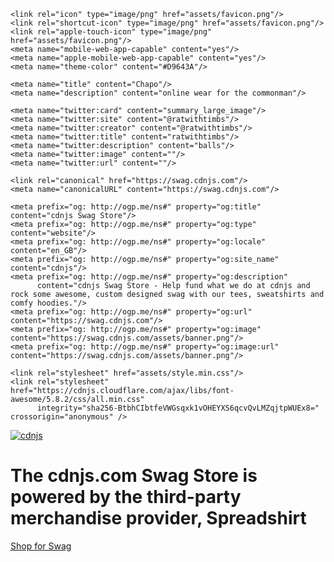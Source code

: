 <!DOCTYPE html>
<html lang="en">
<head>
    <meta charset="UTF-8"/>
    <title>cdnjs Swag Store</title>
    <meta name="viewport" content="width=device-width, initial-scale=1.0"/>

    <link rel="icon" type="image/png" href="assets/favicon.png"/>
    <link rel="shortcut-icon" type="image/png" href="assets/favicon.png"/>
    <link rel="apple-touch-icon" type="image/png" href="assets/favicon.png"/>
    <meta name="mobile-web-app-capable" content="yes"/>
    <meta name="apple-mobile-web-app-capable" content="yes"/>
    <meta name="theme-color" content="#D9643A"/>

    <meta name="title" content="Chapo"/>
    <meta name="description" content="online wear for the commonman"/>

    <meta name="twitter:card" content="summary_large_image"/>
    <meta name="twitter:site" content="@ratwithtimbs"/>
    <meta name="twitter:creator" content="@ratwithtimbs"/>
    <meta name="twitter:title" content="ratwithtimbs"/>
    <meta name="twitter:description" content="balls"/>
    <meta name="twitter:image" content=""/>
    <meta name="twitter:url" content=""/>

    <link rel="canonical" href="https://swag.cdnjs.com"/>
    <meta name="canonicalURL" content="https://swag.cdnjs.com"/>

    <meta prefix="og: http://ogp.me/ns#" property="og:title" content="cdnjs Swag Store"/>
    <meta prefix="og: http://ogp.me/ns#" property="og:type" content="website"/>
    <meta prefix="og: http://ogp.me/ns#" property="og:locale" content="en_GB"/>
    <meta prefix="og: http://ogp.me/ns#" property="og:site_name" content="cdnjs"/>
    <meta prefix="og: http://ogp.me/ns#" property="og:description"
          content="cdnjs Swag Store - Help fund what we do at cdnjs and rock some awesome, custom designed swag with our tees, sweatshirts and comfy hoodies."/>
    <meta prefix="og: http://ogp.me/ns#" property="og:url" content="https://swag.cdnjs.com"/>
    <meta prefix="og: http://ogp.me/ns#" property="og:image" content="https://swag.cdnjs.com/assets/banner.png"/>
    <meta prefix="og: http://ogp.me/ns#" property="og:image:url" content="https://swag.cdnjs.com/assets/banner.png"/>

    <link rel="stylesheet" href="assets/style.min.css"/>
    <link rel="stylesheet" href="https://cdnjs.cloudflare.com/ajax/libs/font-awesome/5.8.2/css/all.min.css"
          integrity="sha256-BtbhCIbtfeVWGsqxk1vOHEYXS6qcvQvLMZqjtpWUEx8=" crossorigin="anonymous" />
</head>
<body>
<div class="nav">
    <a href="https://twitter.com/cdnjs"><i class="fab fa-twitter"></i></a>
    <a href="https://cdnjs.discourse.group/"><i class="fab fa-discourse"></i></a>
</div>

<div class="main">
    <a href="https://cdnjs.com"><img src="assets/logo.svg" alt="cdnjs"/></a>
    <h1>
        The cdnjs.com Swag Store is powered by the third-party merchandise provider,
        <i class="fas fa-tshirt"></i> Spreadshirt
    </h1>
    <a href="https://shop.spreadshirt.net/cdnjs/" class="button">Shop for Swag</a>
</div>

<!-- Global site tag (gtag.js) - Google Analytics -->
<script async src="https://www.googletagmanager.com/gtag/js?id=UA-139601399-5"></script>
<script>
    window.dataLayer = window.dataLayer || [];
    function gtag(){dataLayer.push(arguments);}
    gtag('js', new Date());

    gtag('config', 'UA-139601399-5');
</script>
</body>
